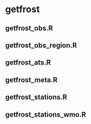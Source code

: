 # getfrost

## getfrost_obs.R

## getfrost_obs_region.R

## getfrost_ats.R

## getfrost_meta.R

## getfrost_stations.R

## getfrost_stations_wmo.R
